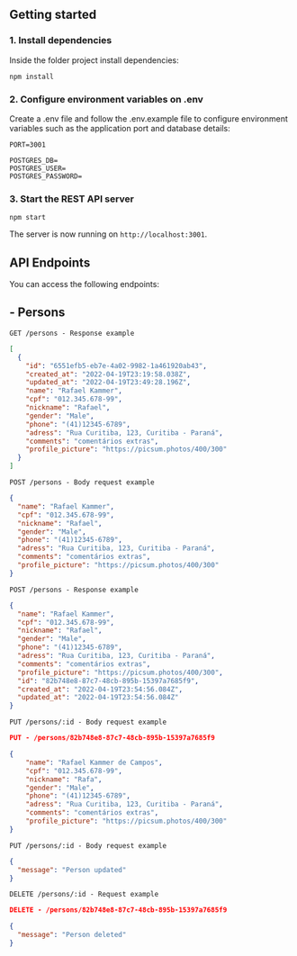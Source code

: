 ## Getting started

### 1. Install dependencies

Inside the folder project install dependencies:

```
npm install
```

### 2. Configure environment variables on .env

Create a .env file and follow the .env.example file to configure environment variables such as the application port and database details:

```
PORT=3001

POSTGRES_DB=
POSTGRES_USER=
POSTGRES_PASSWORD=
```

### 3. Start the REST API server

```
npm start
```

The server is now running on `http://localhost:3001`.

## API Endpoints

You can access the following endpoints:

## - Persons

`GET /persons - Response example`

```json
[
  {
    "id": "6551efb5-eb7e-4a02-9982-1a461920ab43",
    "created_at": "2022-04-19T23:19:58.038Z",
    "updated_at": "2022-04-19T23:49:28.196Z",
    "name": "Rafael Kammer",
    "cpf": "012.345.678-99",
    "nickname": "Rafael",
    "gender": "Male",
    "phone": "(41)12345-6789",
    "adress": "Rua Curitiba, 123, Curitiba - Paraná",
    "comments": "comentários extras",
    "profile_picture": "https://picsum.photos/400/300"
  }
]
```

`POST /persons - Body request example`

```json
{
  "name": "Rafael Kammer",
  "cpf": "012.345.678-99",
  "nickname": "Rafael",
  "gender": "Male",
  "phone": "(41)12345-6789",
  "adress": "Rua Curitiba, 123, Curitiba - Paraná",
  "comments": "comentários extras",
  "profile_picture": "https://picsum.photos/400/300"
}
```

`POST /persons - Response example`

```json
{
  "name": "Rafael Kammer",
  "cpf": "012.345.678-99",
  "nickname": "Rafael",
  "gender": "Male",
  "phone": "(41)12345-6789",
  "adress": "Rua Curitiba, 123, Curitiba - Paraná",
  "comments": "comentários extras",
  "profile_picture": "https://picsum.photos/400/300",
  "id": "82b748e8-87c7-48cb-895b-15397a7685f9",
  "created_at": "2022-04-19T23:54:56.084Z",
  "updated_at": "2022-04-19T23:54:56.084Z"
}
```

`PUT /persons/:id - Body request example`

```json
PUT - /persons/82b748e8-87c7-48cb-895b-15397a7685f9

{
	"name": "Rafael Kammer de Campos",
	"cpf": "012.345.678-99",
	"nickname": "Rafa",
	"gender": "Male",
	"phone": "(41)12345-6789",
	"adress": "Rua Curitiba, 123, Curitiba - Paraná",
	"comments": "comentários extras",
	"profile_picture": "https://picsum.photos/400/300"
}
```

`PUT /persons/:id - Body request example`

```json
{
  "message": "Person updated"
}
```

`DELETE /persons/:id - Request example`

```json
DELETE - /persons/82b748e8-87c7-48cb-895b-15397a7685f9

{
  "message": "Person deleted"
}
```
